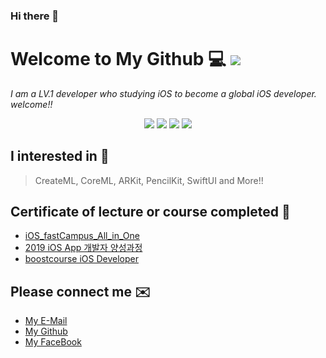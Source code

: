 ### Hi there 👋

# Welcome to My Github 💻 <img src="http://hits.dwyl.com/Odyflame/Odyflame.svg" >

*I am a LV.1 developer who studying iOS to become a global iOS developer. welcome!!*

<div align="center">
    <img src="https://img.shields.io/badge/HP-100-red?style=plastic">
    <img src="https://img.shields.io/badge/Age-26-9cf?style=plastic">
    <img src="https://img.shields.io/badge/Develop-iOS-lightgray?style=plastic">
    <img src="https://img.shields.io/badge/Language-Swift-orange?style=plastic">
</div>


## I interested in 📱
> CreateML, CoreML, ARKit, PencilKit, SwiftUI and More!!

## Certificate of lecture or course completed 🧾
 
 - [iOS_fastCampus_All_in_One](https://github.com/Odyflame/Odyflame/blob/master/fastcampus-수료증명서.pdf)
 - [2019 iOS App 개발자 양성과정](https://codershigh.github.io/StudentReports/data/dgu/20_01/17/index.html)
 - [boostcourse iOS Developer](https://www.edwith.org/certificate/A20200717-213360?langCode=ko)

## Please connect me ✉️
 - [My E-Mail](odyflame@icloud.com)
 - [My Github](https://github.com/Odyflame)
 - [My FaceBook](https://www.facebook.com/profile.php?id=100004453800775)

<!--
**Odyflame/Odyflame** is a ✨ _special_ ✨ repository because its `README.md` (this file) appears on your GitHub profile.

Here are some ideas to get you started:

- 🔭 I’m currently working on ...
- 🌱 I’m currently learning iOS, Swift and More..
- 👯 I’m looking to collaborate on ...
- 🤔 I’m looking for help with ...
- 💬 Ask me about ...
- 📫 How to reach me: ...
- 😄 Pronouns: ...
- ⚡ Fun fact: ...

-->
